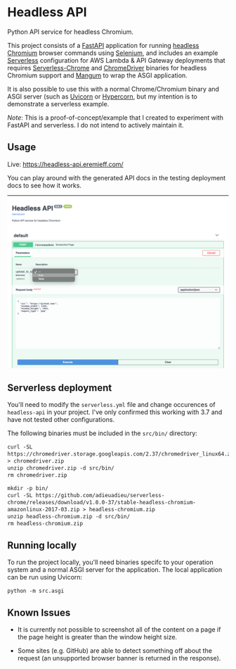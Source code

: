 # Headless API

Python API service for headless Chromium.

This project consists of a [FastAPI](https://fastapi.tiangolo.com/) application for running [headless Chromium](https://chromium.googlesource.com/chromium/src/+/lkgr/headless/README.md) browser commands using [Selenium](https://github.com/SeleniumHQ/selenium/wiki/ChromeDriver), and includes an example [Serverless](https://www.serverless.com/) configuration for AWS Lambda & API Gateway deployments that requires [Serverless-Chrome](https://github.com/adieuadieu/serverless-chrome) and [ChromeDriver](https://chromedriver.chromium.org/) binaries for headless Chromium support and [Mangum](https://mangum.io/) to wrap the ASGI application.

It is also possible to use this with a normal Chrome/Chromium binary and ASGI server (such as [Uvicorn](https://www.uvicorn.org/) or [Hypercorn](https://pgjones.gitlab.io/hypercorn/), but my intention is to demonstrate a serverless example. 

*Note*: This is a proof-of-concept/example that I created to experiment with FastAPI and serverless. I do not intend to actively maintain it.

## Usage

Live: https://headless-api.eremieff.com/

You can play around with the generated API docs in the testing deployment docs to see how it works.

<img src="https://raw.githubusercontent.com/jordaneremieff/headless-api/main/docs/example.png" alt='Headless API example'>

## Serverless deployment

You'll need to modify the `serverless.yml` file and change occurences of `headless-api` in your project. I've only confirmed this working with 3.7 and have not tested other configurations.

The following binaries must be included in the `src/bin/` directory:

```shell
curl -SL https://chromedriver.storage.googleapis.com/2.37/chromedriver_linux64.zip > chromedriver.zip
unzip chromedriver.zip -d src/bin/
rm chromedriver.zip
```


```shell
mkdir -p bin/
curl -SL https://github.com/adieuadieu/serverless-chrome/releases/download/v1.0.0-37/stable-headless-chromium-amazonlinux-2017-03.zip > headless-chromium.zip
unzip headless-chromium.zip -d src/bin/
rm headless-chromium.zip
```

## Running locally

To run the project locally, you'll need binaries specifc to your operation system and a normal ASGI server for the application. The local application can be run using Uvicorn:

```shell
python -m src.asgi
```

## Known Issues

- It is currently not possible to screenshot all of the content on a page if the page height is greater than the window height size.

- Some sites (e.g. GitHub) are able to detect something off about the request (an unsupported browser banner is returned in the response).
